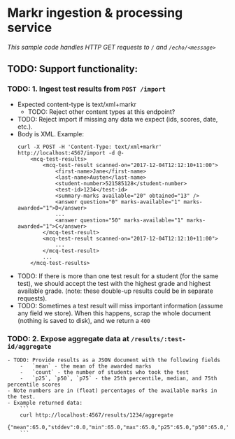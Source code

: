 # Markr ingestion & processing service

*This sample code handles HTTP GET requests to `/` and `/echo/<message>`*


## TODO: Support functionality:
### TODO: 1. Ingest test results from `POST /import`
- Expected content-type is text/xml+markr
    - TODO: Reject other content types at this endpoint?
- TODO: Reject import if missing any data we expect (ids, scores, date, etc.).
- Body is XML. Example:
    ```
    curl -X POST -H 'Content-Type: text/xml+markr' http://localhost:4567/import -d @- 
        <mcq-test-results>
            <mcq-test-result scanned-on="2017-12-04T12:12:10+11:00">
                <first-name>Jane</first-name>
                <last-name>Austen</last-name>
                <student-number>521585128</student-number>
                <test-id>1234</test-id>
                <summary-marks available="20" obtained="13" />
                <answer question="0" marks-available="1" marks-awarded="1">D</answer>
                ...
                <answer question="50" marks-available="1" marks-awarded="1">C</answer>
            </mcq-test-result>
            <mcq-test-result scanned-on="2017-12-04T12:12:10+11:00">
                ...
            </mcq-test-result>
            ...
        </mcq-test-results>
    ```
- TODO: If there is more than one test result for a student (for the same test), we should accept the test with the highest grade and highest available grade. (note: these double-up results could be in separate requests).
- TODO: Sometimes a test result will miss important information (assume any field we store). When this happens, scrap the whole document (nothing is saved to disk), and we return a `400`


### TODO: 2. Expose aggregate data at `/results/:test-id/aggregate`
    - TODO: Provide results as a JSON document with the following fields
        -   `mean` - the mean of the awarded marks
        -   `count` - the number of students who took the test
        -   `p25`, `p50`, `p75` - the 25th percentile, median, and 75th percentile scores
    - Note numbers are in (float) percentages of the available marks in the test.
    - Example returned data:
        ```
        curl http://localhost:4567/results/1234/aggregate
        {"mean":65.0,"stddev":0.0,"min":65.0,"max":65.0,"p25":65.0,"p50":65.0,"p75":65.0,"count":1}
        ```